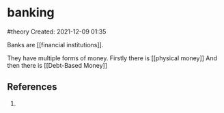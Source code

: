 # banking
#theory
Created: 2021-12-09 01:35

Banks are [[financial institutions]].

They have multiple forms of money.
Firstly there is [[physical money]]
And then there is [[Debt-Based Money]]
## References
1. 